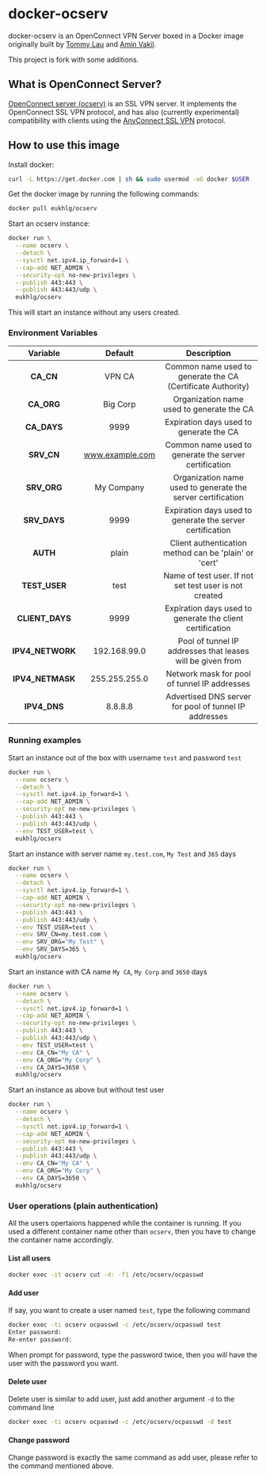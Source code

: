 # docker-ocserv

docker-ocserv is an OpenConnect VPN Server boxed in a Docker image originally built by [Tommy Lau](mailto:tommy@gen-new.com) and [Amin Vakil](mailto:info@aminvakil.com).

This project is fork with some additions. 

## What is OpenConnect Server?

[OpenConnect server (ocserv)](http://www.infradead.org/ocserv/) is an SSL VPN server. It implements the OpenConnect SSL VPN protocol, and has also (currently experimental) compatibility with clients using the [AnyConnect SSL VPN](http://www.cisco.com/c/en/us/support/security/anyconnect-vpn-client/tsd-products-support-series-home.html) protocol.

## How to use this image

Install docker:

```bash
curl -L https://get.docker.com | sh && sudo usermod -aG docker $USER
```
Get the docker image by running the following commands:

```bash
docker pull eukhlg/ocserv
```

Start an ocserv instance:

```bash
docker run \
  --name ocserv \
  --detach \
  --sysctl net.ipv4.ip_forward=1 \
  --cap-add NET_ADMIN \
  --security-opt no-new-privileges \
  --publish 443:443 \
  --publish 443:443/udp \
  eukhlg/ocserv
```

This will start an instance without any users created.

### Environment Variables


|   Variable       |      Default     |                          Description                               |
|:----------------:|:----------------:|:------------------------------------------------------------------:|
|  **CA_CN**       |      VPN CA      | Common name used to generate the CA (Certificate Authority)        |
|  **CA_ORG**      |     Big Corp     | Organization name used to generate the CA                          |
| **CA_DAYS**      |       9999       | Expiration days used to generate the CA                            |
|  **SRV_CN**      | www.example.com  | Common name used to generate the server certification              |
| **SRV_ORG**      |    My Company    | Organization name used to generate the server certification        |
| **SRV_DAYS**     |       9999       | Expiration days used to generate the server certification          |
| **AUTH**         |       plain      | Client authentication method can be 'plain' or 'cert'              |
| **TEST_USER**    |       test       | Name of test user. If not set test user is not created             |
| **CLIENT_DAYS**  |       9999       | Expiration days used to generate the client certification          |
| **IPV4_NETWORK** |   192.168.99.0   | Pool of tunnel IP addresses that leases will be given from         |
| **IPV4_NETMASK** |   255.255.255.0  | Network mask for pool of tunnel IP addresses                       |
| **IPV4_DNS**     |      8.8.8.8     | Advertised DNS server for pool of tunnel IP addresses              |

### Running examples

Start an instance out of the box with username `test` and password `test`

```bash
docker run \
  --name ocserv \
  --detach \
  --sysctl net.ipv4.ip_forward=1 \
  --cap-add NET_ADMIN \
  --security-opt no-new-privileges \
  --publish 443:443 \
  --publish 443:443/udp \
  --env TEST_USER=test \
  eukhlg/ocserv
```

Start an instance with server name `my.test.com`, `My Test` and `365` days

```bash
docker run \
  --name ocserv \
  --detach \
  --sysctl net.ipv4.ip_forward=1 \
  --cap-add NET_ADMIN \
  --security-opt no-new-privileges \
  --publish 443:443 \
  --publish 443:443/udp \
  --env TEST_USER=test \
  --env SRV_CN=my.test.com \
  --env SRV_ORG="My Test" \
  --env SRV_DAYS=365 \
  eukhlg/ocserv
```

Start an instance with CA name `My CA`, `My Corp` and `3650` days

```bash
docker run \
  --name ocserv \
  --detach \
  --sysctl net.ipv4.ip_forward=1 \
  --cap-add NET_ADMIN \
  --security-opt no-new-privileges \
  --publish 443:443 \
  --publish 443:443/udp \
  --env TEST_USER=test \
  --env CA_CN="My CA" \
  --env CA_ORG="My Corp" \
  --env CA_DAYS=3650 \
  eukhlg/ocserv
```

Start an instance as above but without test user

```bash
docker run \
  --name ocserv \
  --detach \
  --sysctl net.ipv4.ip_forward=1 \
  --cap-add NET_ADMIN \
  --security-opt no-new-privileges \
  --publish 443:443 \
  --publish 443:443/udp \
  --env CA_CN="My CA" \
  --env CA_ORG="My Corp" \
  --env CA_DAYS=3650 \
  eukhlg/ocserv
```

### User operations (plain authentication)

All the users opertaions happened while the container is running. If you used a different container name other than `ocserv`, then you have to change the container name accordingly.

#### List all users

```bash
docker exec -it ocserv cut -d: -f1 /etc/ocserv/ocpasswd
```

#### Add user

If say, you want to create a user named `test`, type the following command

```bash
docker exec -ti ocserv ocpasswd -c /etc/ocserv/ocpasswd test
Enter password:
Re-enter password:
```

When prompt for password, type the password twice, then you will have the user with the password you want.

#### Delete user

Delete user is similar to add user, just add another argument `-d` to the command line

```bash
docker exec -ti ocserv ocpasswd -c /etc/ocserv/ocpasswd -d test
```

#### Change password

Change password is exactly the same command as add user, please refer to the command mentioned above.
